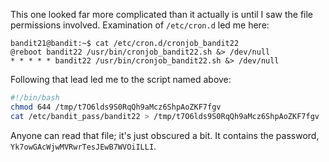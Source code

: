This one looked far more complicated than it actually is until I saw the file
permissions involved. Examination of `/etc/cron.d` led me here:

```
bandit21@bandit:~$ cat /etc/cron.d/cronjob_bandit22
@reboot bandit22 /usr/bin/cronjob_bandit22.sh &> /dev/null
* * * * * bandit22 /usr/bin/cronjob_bandit22.sh &> /dev/null
```

Following that lead led me to the script named above:

```bash
#!/bin/bash
chmod 644 /tmp/t7O6lds9S0RqQh9aMcz6ShpAoZKF7fgv
cat /etc/bandit_pass/bandit22 > /tmp/t7O6lds9S0RqQh9aMcz6ShpAoZKF7fgv
```

Anyone can read that file; it's just obscured a bit. It contains the password,
`Yk7owGAcWjwMVRwrTesJEwB7WVOiILLI`.
